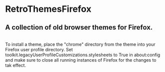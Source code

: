 # RetroThemesFirefox
<h2>A collection of old browser themes for Firefox.</h2><br>
To install a theme, place the "chrome" directory from the theme into your Firefox user profile directory. 
Set toolkit.legacyUserProfileCustomizations.stylesheets to True in about:config and make sure to close all 
running instances of Firefox for the changes to tak effect.
